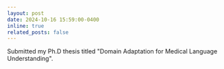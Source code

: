 ```yaml
---
layout: post
date: 2024-10-16 15:59:00-0400
inline: true
related_posts: false
---
```


Submitted my Ph.D thesis titled "Domain Adaptation for Medical Language Understanding".